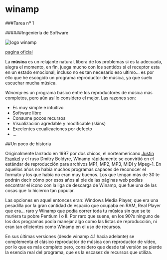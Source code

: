winamp
======

###Tarea nº 1

######Ingeniería de Software

![logo winamp](http://2.bp.blogspot.com/-cMCeUcwBxoY/TZIhMTuSduI/AAAAAAAAAE0/oK6Fvr2HtcI/s1600/temas-winamp.jpg "logo winamp")

[pagina oficial](http://www.winamp.com/)

La **música** es un relajante natural, libera de los problemas si es la
adecuada, alegra el momento, en fin, juega mucho con los sentidos si el
receptor esta en un estado emocional, incluso no es tan necesario eso ultimo... es por
ello que he escogido un programa reproductor de música, ya que suelo
escuchar mucha música.

*Winamp* es un programa básico entre los reproductores de música más
completos, pero aún así lo considero el mejor. Las razones son:
+ Es muy simple e intuitivo
+ Software libre
+ Consume pocos recursos
+ Visualización agredable y modificable (skins)
+ Excelentes ecualicaciones por defecto
+ ...

##Un poco de historia

Originalmente lanzado en 1997 por dos chicos, el norteamericano [Justin Frankel](http://www.1014.org/) y 
el ruso Dmitry Boldyre, Winamp rápidamente se convirtió en el estándar de reproducción 
para archivos MP1, MP2, MP3, MIDI y Mpeg-1. En aquellos años no había muchos programas 
capaces de reconocer el formato y los que había no eran muy buenos. Los que tengan 
más de 30 te podrán decir cómo por esos años al pie de las páginas web podías encontrar 
el ícono con la liga de descarga de Winamp, que fue una de las cosas que lo hicieron 
tan popular.

Las opciones en aquel entonces eran: Windows Media Player, que era una pesadilla 
por la gran cantidad de espacio que ocupaba en RAM, Real Player que era… raro y 
Winamp que podía correr toda tu música sin que se te muriera tu pobre Pentium I o II. 
Por raro que suene, en los 90?s ninguno de los dos programas podía manejar algo como 
las listas de reproducción, ni eran tan eficientes como Winamp en el uso de recursos. 

En sus últimas versiones (desde winamp 4.1 hacia adelante) se
complementa el clásico reproductor de música con reproductor de vídeo,
por lo que es más completo pero, considero que desde tal versión se pierde
la esencia real del programa, que es la escasez de recursos que utiliza.







